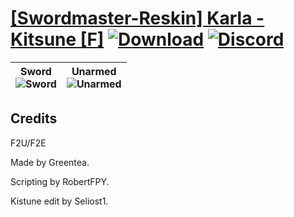 # [\[Swordmaster-Reskin\] Karla - Kitsune \[F\]](https://github.com/Klokinator/FE-Repo/tree/main/Battle%20Animations/Infantry%20-%20(Swd)%20Myrms%20and%20Swordmasters/%5BSwordmaster-Reskin%5D%20Karla%20-%20Kitsune%20%5BF%5D) [![Download](https://img.shields.io/badge/Download--red?style=social&logo=github)](https://minhaskamal.github.io/DownGit/#/home?url=https://github.com/Klokinator/FE-Repo/tree/main/Battle%20Animations/Infantry%20-%20(Swd)%20Myrms%20and%20Swordmasters/%5BSwordmaster-Reskin%5D%20Karla%20-%20Kitsune%20%5BF%5D) [![Discord](https://img.shields.io/badge/Discord--blue?style=social&logo=discord)](https://discord.gg/C7VNGnyTPA)

| <b>Sword</b><br/><img alt="Sword" src="https://raw.githubusercontent.com/Klokinator/FE-Repo/main/Battle%20Animations/Infantry%20-%20(Swd)%20Myrms%20and%20Swordmasters/%5BSwordmaster-Reskin%5D%20Karla%20-%20Kitsune%20%5BF%5D/1.%20Sword/Sword.gif"/> | <b>Unarmed</b><br/><img alt="Unarmed" src="https://raw.githubusercontent.com/Klokinator/FE-Repo/main/Battle%20Animations/Infantry%20-%20(Swd)%20Myrms%20and%20Swordmasters/%5BSwordmaster-Reskin%5D%20Karla%20-%20Kitsune%20%5BF%5D/8.%20Unarmed/Unarmed.gif"/> |
| :---: | :---: |

## Credits

F2U/F2E

Made by Greentea.

Scripting by RobertFPY.

Kistune edit by Seliost1.

